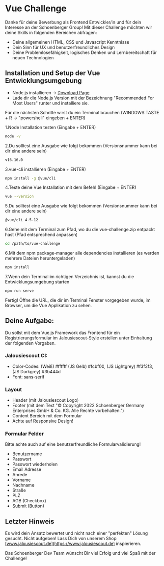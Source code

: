 # Vue Challenge

Danke für deine Bewerbung als Frontend Entwickler/in und für dein Interesse an der Schoenberger Group! Mit dieser Challenge möchten wir deine Skills in folgenden Bereichen abfragen:

- Deine allgemeinen HTML, CSS und Javascript Kenntnisse
- Dein Sinn für UX und benutzerfreundliches Design
- Deine Problemlösefähigkeit, logisches Denken und Lernbereitschaft für neuen Technologien

## Installation und Setup der Vue Entwicklungsumgebung

- Node.js installieren -> [Download Page](https://nodejs.org/en/)
- Lade dir die Node.js Version mit der Bezeichnung "Recommended For Most Users" runter und installiere sie.

Für die nächsten Schritte wirst du ein Terminal brauchen (WINDOWS TASTE + R -> "powershell" eingeben + ENTER)


1.Node Installation testen (Eingabe + ENTER)
```bash
node -v
```
2.Du solltest eine Ausgabe wie folgt bekommen (Versionsnummer kann bei dir eine andere sein)
```bash
v16.16.0
```
3.vue-cli installieren (Eingabe + ENTER)
```bash
npm install -g @vue/cli
```
4.Teste deine Vue Installation mit dem Befehl  (Eingabe + ENTER)
```bash
vue --version
```
5.Du solltest eine Ausgabe wie folgt bekommen (Versionsnummer kann bei dir eine andere sein)
```bash
@vue/cli 4.5.12
```
6.Gehe mit dem Terminal zum Pfad, wo du die vue-challenge.zip entpackt hast (Pfad entsprechend anpassen)
```bash
cd /path/to/vue-challenge
```
6.Mit dem npm package-manager alle dependencies installieren (es werden mehrere Dateien heruntergeladen)
```bash
npm install
```
7.Wenn dein Terminal im richtigen Verzeichnis ist, kannst du die Entwicklungsumgebung starten
```bash
npm run serve
```

Fertig! Öffne die URL, die dir im Terminal Fenster vorgegeben wurde, im Browser, um die Vue Applikation zu sehen.
## Deine Aufgabe:

Du sollst mit dem Vue.js Framework das Frontend für ein Registrierungsformular im Jalousiescout-Style erstellen unter Einhaltung der folgenden Vorgaben.

### Jalousiescout CI:

- Color-Codes: (Weiß) #ffffff (JS Gelb) #fcbf00, (JS Lightgrey) #f3f3f3, (JS Darkgrey) #3b444d 
- Font: sans-serif

### Layout

- Header (mit Jalousiescout Logo)
- Footer (mit dem Text "© Copyright 2022 Schoenberger Germany Enterprises GmbH & Co. KG. Alle Rechte vorbehalten.")
- Content Bereich mit dem Formular
- Achte auf Responsive Design!

### Formular Felder
Bitte achte auch auf eine benutzerfreundliche Formularvalidierung!

- Benutzername
- Passwort
- Passwort wiederholen
- Email Adresse
- Anrede 
- Vorname
- Nachname
- Straße
- PLZ
- AGB (Checkbox)
- Submit (Button)

## Letzter Hinweis

Es wird dein Ansatz bewertet und nicht nach einer "perfekten" Lösung gesucht. Nicht aufgeben! Lass Dich von unserem Shop [www.jalousiescout.de](https://www.jalousiescout.de) inspierieren.

Das Schoenberger Dev Team wünscht Dir viel Erfolg und viel Spaß mit der Challenge!

